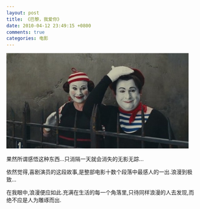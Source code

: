 ```yaml
---
layout: post
title: 《巴黎，我爱你》
date: 2010-04-12 23:49:15 +0800
comments: true
categories: 电影
---
```

![巴黎，我爱你](/images/20100412.jpg)

果然所谓感悟这种东西...只消隔一天就会消失的无影无踪...

依然觉得,喜剧演员的这段故事,是整部电影十数个段落中最感人的一出.浪漫到极致...

在我眼中,浪漫便应如此.充满在生活的每一个角落里,只待同样浪漫的人去发现,而绝不应是人为雕琢而出.